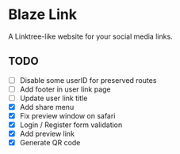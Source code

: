 # Blaze Link

A Linktree-like website for your social media links.

## TODO

- [ ] Disable some userID for preserved routes
- [ ] Add footer in user link page
- [ ] Update user link title
- [x] Add share menu
- [x] Fix preview window on safari
- [x] Login / Register form validation
- [x] Add preview link
- [x] Generate QR code